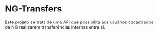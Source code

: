# NG-Transfers
Este projeto se trata de uma API que possibilita aos usuários cadastrados da NG realizarem transferências internas entre si.

